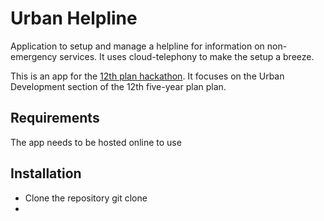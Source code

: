 # Urban Helpline

Application to setup and manage a helpline for information on non-emergency services. It uses cloud-telephony to make the setup a breeze.

This is an app for the [12th plan hackathon](http://data.gov.in/hackathon/).
It focuses on the Urban Development section of the 12th five-year plan plan.

## Requirements

The app needs to be hosted online to use

## Installation

* Clone the repository
    git clone
* 